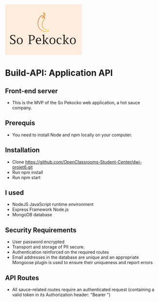 ![So Pekocko Logo](./images/Pekocko.png)

# Build-API: Application API

## Front-end server

- This is the MVP of the So Pekocko web application, a hot sauce company.

## Prerequis

- You need to install Node and npm locally on your computer.

## Installation

- Clone https://github.com/OpenClassrooms-Student-Center/dwj-projet6.git
- Run npm install
- Run npm start

## I used

- NodeJS JavaScript runtime environment
- Express Framework Node.js
- MongoDB database

## Security Requirements

- User password encrypted
- Transport and storage of PII secure.
- Authentication reinforced on the required routes
- Email addresses in the database are unique and an appropriate Mongoose plugin is used to ensure their uniqueness and report errors

## API Routes

- All sauce-related routes require an authenticated request (containing a valid token in its Authorization header: "Bearer <token>")
